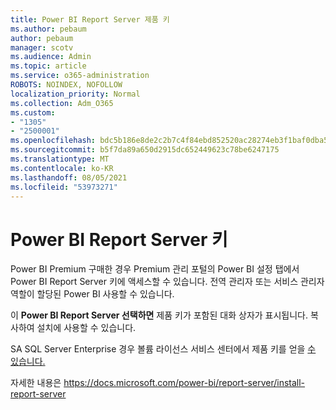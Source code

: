 ```yaml
---
title: Power BI Report Server 제품 키
ms.author: pebaum
author: pebaum
manager: scotv
ms.audience: Admin
ms.topic: article
ms.service: o365-administration
ROBOTS: NOINDEX, NOFOLLOW
localization_priority: Normal
ms.collection: Adm_O365
ms.custom:
- "1305"
- "2500001"
ms.openlocfilehash: bdc5b186e8de2c2b7c4f84ebd852520ac28274eb3f1baf0dba568cdb6d10e579
ms.sourcegitcommit: b5f7da89a650d2915dc652449623c78be6247175
ms.translationtype: MT
ms.contentlocale: ko-KR
ms.lasthandoff: 08/05/2021
ms.locfileid: "53973271"
---
```

# <a name="power-bi-report-server-product-key"></a>Power BI Report Server 키

Power BI Premium 구매한 경우 Premium 관리  포털의 Power BI 설정 탭에서 Power BI Report Server 키에 액세스할 수 있습니다. 전역 관리자 또는 서비스 관리자 역할이 할당된 Power BI 사용할 수 있습니다.

이 **Power BI Report Server 선택하면** 제품 키가 포함된 대화 상자가 표시됩니다. 복사하여 설치에 사용할 수 있습니다.

SA SQL Server Enterprise 경우 볼륨 라이선스 서비스 센터에서 제품 키를 얻을 [수 있습니다.](https://www.microsoft.com/Licensing/servicecenter/)

자세한 내용은 https://docs.microsoft.com/power-bi/report-server/install-report-server
